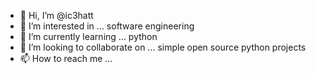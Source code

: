 - 👋 Hi, I’m @ic3hatt
- 👀 I’m interested in ... software engineering
- 🌱 I’m currently learning ... python
- 💞️ I’m looking to collaborate on ... simple open source python projects
- 📫 How to reach me ... 
<!---
ic3hatt/ic3hatt is a ✨ special ✨ repository because its `README.md` (this file) appears on your GitHub profile.
You can click the Preview link to take a look at your changes.
--->
